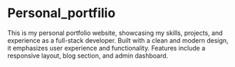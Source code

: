 # Personal_portfilio
This is my personal portfolio website, showcasing my skills, projects, and experience as a full-stack developer. Built with a clean and modern design, it emphasizes user experience and functionality. Features include a responsive layout, blog section, and admin dashboard.
